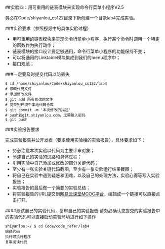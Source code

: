 ##实验四：用可重用的链表模块来实现命令行菜单小程序V2.5

务必在Code/shiyanlou_cs122目录下新创建一个目录lab4完成实验。

###实验要求（参照视频中的具体实验过程）

- 用可重用的链表模块来实现命令行菜单小程序，执行某个命令时调用一个特定的函数作为执行动作；
- 链表模块的接口设计要足够通用，命令行菜单小程序的功能保持不变；
- 可以将通用的Linktable模块集成到我们的menu程序中；
- 接口规范；

###一定要及时提交代码以防丢失

```
$ cd /home/shiyanlou/Code/shiyanlou_cs122/lab4
# 修改代码文件
# 添加修改文件
$ git add 所有修改的文件
# 提交到环境中本地代码仓库
$ git commit -m '本次修改的描述'
# push到git.shiyanlou.com，无需输入密码
$ git push
```

###实验报告要求

完成实验报告并公开发表（要求使用实验楼的实验报告），具体要求如下：

- 务必注意本次实验以代码为主要评审对象；
- 简述自己的实验的思路和具体过程；
- 引用实验中自己添加或修改的部分关键代码；
- 至少有一张实验关键代码截图，至少有一张实验运行结果截图；
- 将自己在实验中遇到疑惑和困难，以及自己的处理方法，实验心得等写入实验报告；
- 实验报告的最后做一个简要的实验总结；
- 将实验报告的URL提交到[网易云课堂MOOC平台](http://mooc.study.163.com/course/USTC-1000002006)，编辑成一个链接可以直接点击打开。


####测试自己的实验代码，复审自己的实验报告
请务必确认您提交的实验报告中的实验代码可以直接启动实验环境进行如下操作
```
shiyanlou:~/ $ cd Code/code_refer/lab4 
编译代码
执行可执行程序
复审阅读代码
```